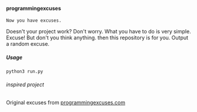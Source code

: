 #### programmingexcuses
```
Now you have excuses.
```

Doesn't your project work?
Don't worry. What you have to do is very simple.
Excuse! But don't you think anything. then this repository is for you.
Output a random excuse.

##### Usage
```
python3 run.py
```

###### inspired project
Original excuses from [programmingexcuses.com][1]


[1]: http://programmingexcuses.com
